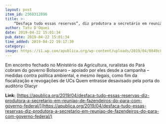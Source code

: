```yaml
---
layout: post
item_id: 2568312896
title: >-
    “Desfaça tudo essas reservas”, diz produtora a secretário em reunião de fazendeiros do Pará com governo federal
author: Tatu D'Oquei
date: 2019-04-22 15:01:34
pub_date: 2019-04-22 15:01:34
time_added: 2019-04-22 19:17:30
category: 
image: https://i1.wp.com/apublica.org/wp-content/uploads/2019/04/0849c849-8927-4ab7-b648-83da6bab0284-1.jpeg?fit=639%2C336&ssl=1
---
```


Em encontro fechado no Ministério da Agricultura, ruralistas do Pará cobram do governo Bolsonaro – apoiado por eles desde a campanha – medidas contra política ambiental, e mesmo ilegais, como fim da fiscalização e revogações de UCs Quem entrasse desavisado pela porta do auditório Olacyr

**Link:** [https://apublica.org/2019/04/desfaca-tudo-essas-reservas-diz-produtora-a-secretario-em-reuniao-de-fazendeiros-do-para-com-governo-federal/](https://apublica.org/2019/04/desfaca-tudo-essas-reservas-diz-produtora-a-secretario-em-reuniao-de-fazendeiros-do-para-com-governo-federal/)

